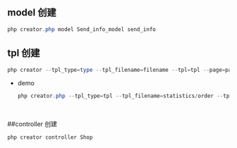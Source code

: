 ## model 创建

```powershell
php creator.php model Send_info_model send_info
```

## tpl 创建

```powershell
php creator --tpl_type=type --tpl_filename=filename --tpl=tpl --page=page --title=title
```

- demo

  ```powershell
  php creator.php --tpl_type=tpl --tpl_filename=statistics/order --tpl=list --page=supplier/index --title=订单分析

  ```

  ​

##controller 创建

```powershell
php creator controller Shop
```

